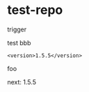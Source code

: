 # test-repo

trigger

test
bbb

<!--{x-release-please-released-start-version}-->
```
<version>1.5.5</version>
```
<!--{x-release-please-released-end}-->

foo

next: 1.5.5 <!--{x-release-please-version}-->

